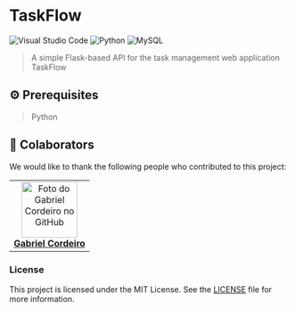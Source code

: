# TaskFlow

![Visual Studio Code](https://img.shields.io/badge/-Visual%20Studio%20Code-2B579A?style=for-the-badge&logo=visual-studio-code&logoColor=007ACC)
![Python](https://img.shields.io/badge/Python-14354C?style=for-the-badge&logo=python&logoColor=white)
![MySQL](https://img.shields.io/badge/MySQL-0078D4?style=for-the-badge&logo=mysql&logoColor=EF9600)

> A simple Flask-based API for the task management web application TaskFlow

## ⚙️ Prerequisites

> Python

## 🤝 Colaborators

We would like to thank the following people who contributed to this project:

<table>
  <tr>
    <td align="center">
      <a href="https://github.com/GabrielFRCordeiro" title="GitHub do Gabriel Cordeiro">
        <img src="https://avatars.githubusercontent.com/u/120519526?v=4" width="100px;" alt="Foto do Gabriel Cordeiro no GitHub"/><br>
        <b>Gabriel Cordeiro</b>
      </a>
    </td>
  </tr>
</table>

### License
This project is licensed under the MIT License. See the [LICENSE](LICENSE) file for more information.
